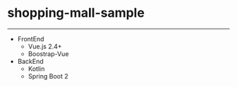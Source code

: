 # shopping-mall-sample
---
- FrontEnd
  - Vue.js 2.4+
  - Boostrap-Vue
- BackEnd
  - Kotlin
  - Spring Boot 2
